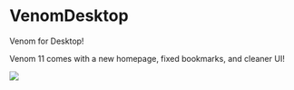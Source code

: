 # VenomDesktop
Venom for Desktop!

Venom 11 comes with a new homepage, fixed bookmarks, and cleaner UI!

![](https://www.vnmm.tk/Screen-Recording-2020-10-09-at-4.gif)
